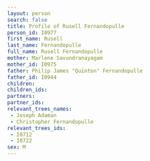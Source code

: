 ```yaml
---
layout: person
search: false
title: Profile of Rusell Fernandopulle
person_id: I0977
first_name: Rusell
last_name: Fernandopulle
full_name: Rusell Fernandopulle
mother: Marlene Savundranayagam
mother_id: I0975
father: Philip James "Quinton" Fernandopulle
father_id: I0944
children:
children_ids:
partners:
partner_ids:
relevant_trees_names:
 - Joseph Adaman
 - Christopher Fernandopulle
relevant_trees_ids:
 - I0712
 - I0722
sex: M
---
```


